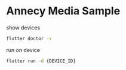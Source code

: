 # Annecy Media Sample

show devices

``` bash
flutter doctor -v
```

run on device

``` bash
flutter run -d {DEVICE_ID}
```
